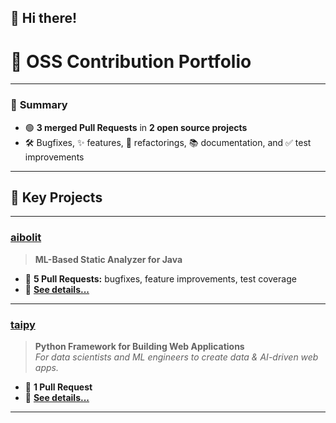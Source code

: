 ## 👋 Hi there!

# 🚀 OSS Contribution Portfolio

---

### 📝 **Summary**

- 🟢 **3 merged Pull Requests** in **2 open source projects**
- 🛠️ Bugfixes, ✨ features, 🧹 refactorings, 📚 documentation, and ✅ test improvements

---

## 🌟 **Key Projects**

---

### [aibolit](https://github.com/cqfn/aibolit)
> **ML-Based Static Analyzer for Java**

- 🔢 **5 Pull Requests:** bugfixes, feature improvements, test coverage  
- 📄 [**See details...**](projects/aibolit.md)

---

### [taipy](https://github.com/Avaiga/taipy)
> **Python Framework for Building Web Applications**  
> _For data scientists and ML engineers to create data & AI-driven web apps._

- 🔢 **1 Pull Request**  
- 📄 [**See details...**](projects/taipy.md)

---